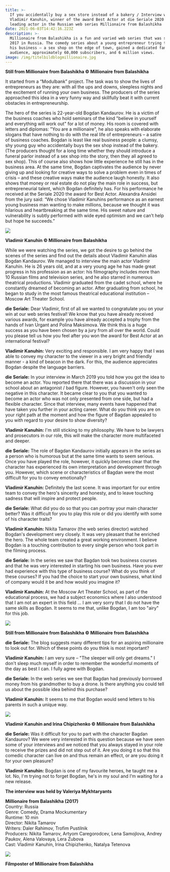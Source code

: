 ```yaml
---
title: >-
  If you accidentally buy a sex store instead of a bakery / Interview with
  Vladimir Kanuhin, winner of the award Best Actor at die Seriale 2020 and
  leading actor in the Russian web series Millionaire from Balashikha
date: 2021-06-03T14:42:16.223Z
description: >-
  Millionaire from Balashikha is a fun and varied web series that was shot in
  2017 in Russia. The comedy series about a young entrepreneur trying to keep
  his business – a sex shop on the edge of town, gained a dedicated fan
  audience, approximately 60,000 subscribers, and 6 million views. 
image: /img/titelbildblogmillionaire.jpg
---
```

**Still from Millionaire from Balashikha © Millionaire from Balashikha**

It started from a “Modulbank” project. The task was to show the lives of entrepreneurs as they are: with all the ups and downs, sleepless nights and the excitement of running your own business. The producers of the series approached this idea in a very funny way and skillfully beat it with current obstacles in entrepreneurship.

The hero of the series is 22-year-old Bogdan Kandaurov. He is a victim of the business coaches who hold seminars of the kind "believe in yourself and everything will work out" for a lot of money. His room is covered with letters and diplomas: "You are a millionaire", he also speaks with elaborate slogans that have nothing to do with the real life of entrepreneurs – a satire of business coaches. Bogdan is least like real business people: a clumsy, shy young guy who accidentally buys the sex shop instead of the bakery. (The producers thought for a long time whether they should introduce a funeral parlor instead of a sex shop into the story, then they all agreed to sex shop). This of course also shows how little experience he still has in the business area. At the same time, Bogdan captivates the audience by never giving up and looking for creative ways to solve a problem even in times of crisis – and these creative ways make the audience laugh honestly. It also shows that money or real estate do not play the main role in success, but entrepreneurial talent, which Bogdan definitely has. For his performance he received at the Seriale 2020 the award for Best Actor. Alexandra Ansidei from the jury said: “We chose Vladimir Kanuhins performance as an earnest young business man wanting to make millions, because we thought it was hilarious and heartbreaking at the same time. His sweet nature and vulnerability is subtly performed with wide eyed optimism and we can’t help but hope he succeeds.”

![](/img/bild2blogmillionairevladimirkanuhin.jpg)

**Vladimir Kanuhin © Millionaire from Balashikha**

While we were watching the series, we got the desire to go behind the scenes of the series and find out the details about Vladimir Kanuhin alias Bogdan Kandaurov. We managed to interview the main actor Vladimir Kanuhin. He is 26 years old, and at a very young age he has made great progress in his profession as an actor: his filmography includes more than 10 Russian films and television series, and he also starred in numerous theatrical productions. Vladimir graduated from the cadet school, where he constantly dreamed of becoming an actor. After graduating from school, he began to study in the most famous theatrical educational institution – Moscow Art Theater School.

**die Seriale:** Dear Vladimir, first of all we wanted to congratulate you on your win at our web series festival! We know that you have already received various awards, for example you have already accepted a trophy from the hands of Ivan Urgant and Polina Maksimova. We think this is a huge success as you have been chosen by a jury from all over the world. Could you please tell us how you feel after you won the award for Best Actor at an international festival?

**Vladimir Kanuhin:** Very exciting and responsible. I am very happy that I was able to convey my character to the viewer in a very bright and friendly manner - a kind of beacon in the dark. For this, the audience appreciates Bogdan despite the language barriers.

**die Seriale:** In your interview in March 2019 you told how you got the idea to become an actor. You reported there that there was a discussion in your school about an antagonist / bad figure. However, you haven't only seen the negative in this character. It became clear to you that you wanted to become an actor who was not only presented from one side, but had a flexible character. Since that interview, many events have happened that have taken you further in your acting career. What do you think you are on your right path at the moment and how the figure of Bagdan appealed to you with regard to your desire to show diversity?

**Vladimir Kanuhin:** I'm still sticking to my philosophy. We have to be lawyers and prosecutors in our role, this will make the character more multifaceted and deeper.

**die Seriale:** The role of Bagdan Kandaurov initially appears in the series as a person who is humorous but at the same time wants to seem serious. Once you have played the role, however, it quickly becomes clear that the character has experienced its own interpretation and development through you. However, which scene or characteristics of Bagdan were the most difficult for you to convey emotionally?

**Vladimir Kanuhin:** Definitely the last scene. It was important for our entire team to convey the hero's sincerity and honesty, and to leave touching sadness that will inspire and protect people.

**die Seriale:** What did you do so that you can portray your main character better? Was it difficult for you to play this role or did you identify with some of his character traits?

**Vladimir Kanuhin:** Nikita Tamarov (the web series director) watched Bogdan's development very closely. It was very pleasant that he enriched the hero. The whole team created a great working environment. I believe Bogdan is a touching contribution to every single person who took part in the filming process.

**die Seriale:** In the series we saw that Bagdan took two business courses and that he was very interested in starting his own business. Have you ever had experience with this type of business course? What do you think of these courses? If you had the choice to start your own business, what kind of company would it be and how would you imagine it?

**Vladimir Kanuhin:** At the Moscow Art Theater School, as part of the educational process, we had a subject economics where I also understood that I am not an expert in this field ... I am very sorry that I do not have the same skills as Bogdan. It seems to me that, unlike Bogdan, I am too "airy" for this job.

![](/img/bild3blogmillionairestill.jpg)

**Still from Millionaire from Balashikha © Millionaire from Balashikha**

**die Seriale:** The blog suggests many different tips for an aspiring millionaire to look out for. Which of these points do you think is most important?

**Vladimir Kanuhin:** I am very sure – "The sleeper will only get dreams." I don't sleep much myself in order to remember the wonderful moments of the day as best I can. I fully agree with Bogdan.

**die Seriale:** In the web series we see that Bagdan had previously borrowed money from his grandmother to buy a drone. Is there anything you could tell us about the possible idea behind this purchase?

**Vladimir Kanuhin:** It seems to me that Bogdan would send letters to his parents in such a unique way.

![](/img/bild4blogmillionairestvladimirkanuhinandirinachipizhenko.jpg)

**Vladimir Kanuhin and Irina Chipizhenko © Millionaire from Balashikha**

**die Seriale:** Was it difficult for you to part with the character Bagdan Kandaurov? We were very interested in this question because we have seen some of your interviews and we noticed that you always stayed in your role to receive the prizes and did not step out of it. Are you doing it so that this comedic character can live on and thus remain an effect, or are you doing it for your own pleasure?

**Vladimir Kanuhin:** Bogdan is one of my favourite heroes, he taught me a lot. No, I'm trying not to forget Bogdan, he's in my soul and I’m waiting for a new release.

**The interview was held by Valeriya Mykhtaryants**

**Millionaire from Balashikha (2017)**\
Country: Russia\
Genre: Comedy, Drama Mockumentary\
Runtime: 10 min\
Director: Nikita Tamarov\
Writers: Daler Rahimov, Trofim Pustilnik\
Producers: Nikita Tamarov, Artyom Caregorodcev, Lena Samojlova, Andrey Paukov, Alena Valovaya, Lera Zubova\
Cast: Vladimir Kanuhin, Irina Chipizhenko, Natalya Tetenova

![](/img/bild5blogmillionaireposter.jpg)

**Filmposter of Millionaire from Balashikha**
